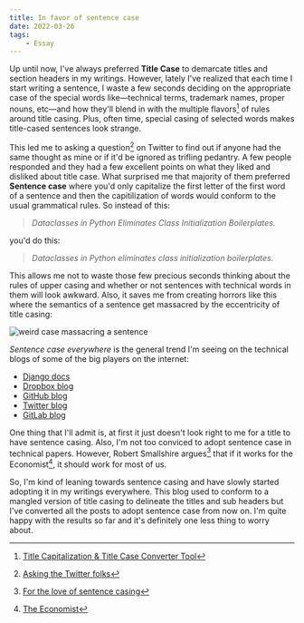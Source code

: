 ```yaml
---
title: In favor of sentence case
date: 2022-03-26
tags:
    - Essay
---
```


Up until now, I've always preferred **Title Case** to demarcate titles and section headers
in my writings. However, lately I've realized that each time I start writing a sentence, I
waste a few seconds deciding on the appropriate case of the special words like—technical
terms, trademark names, proper nouns, etc—and how they'll blend in with the multiple
flavors[^1] of rules around title casing. Plus, often time, special casing of selected words
makes title-cased sentences look strange.

This led me to asking a question[^2] on Twitter to find out if anyone had the same thought
as mine or if it'd be ignored as trifling pedantry. A few people responded and they had a
few excellent points on what they liked and disliked about title case. What surprised me
that majority of them preferred **Sentence case** where you'd only capitalize the first
letter of the first word of a sentence and then the capitilization of words would conform to
the usual grammatical rules. So instead of this:

> _Dataclasses in Python Eliminates Class Initialization Boilerplates._

you'd do this:

> _Dataclasses in Python eliminates class initialization boilerplates._

This allows me not to waste those few precious seconds thinking about the rules of upper
casing and whether or not sentences with technical words in them will look awkward. Also, it
saves me from creating horrors like this where the semantics of a sentence get massacred by
the eccentricity of title casing:

![weird case massacring a sentence][image_1]

_Sentence case everywhere_ is the general trend I'm seeing on the technical blogs of some of
the big players on the internet:

-   [Django docs]
-   [Dropbox blog]
-   [GitHub blog]
-   [Twitter blog]
-   [GitLab blog]

One thing that I'll admit is, at first it just doesn't look right to me for a title to have
sentence casing. Also, I'm not too conviced to adopt sentence case in technical papers.
However, Robert Smallshire argues[^3] that if it works for the Economist[^4], it should work
for most of us.

So, I'm kind of leaning towards sentence casing and have slowly started adopting it in my
writings everywhere. This blog used to conform to a mangled version of title casing to
delineate the titles and sub headers but I've converted all the posts to adopt sentence case
from now on. I'm quite happy with the results so far and it's definitely one less thing to
worry about.

[^1]: [Title Capitalization & Title Case Converter Tool](https://capitalizemytitle.com/)

[^2]: [Asking the Twitter folks](https://twitter.com/rednafi/status/1506949630587637762)

[^3]:
    [For the love of sentence casing](https://twitter.com/robsmallshire/status/1506980088532905998)

[^4]: [The Economist](https://www.economist.com/)

[django docs]: https://docs.djangoproject.com/en/dev/
[dropbox blog]: https://dropbox.tech
[github blog]: https://github.blog
[twitter blog]: https://blog.twitter.com
[gitlab blog]: https://about.gitlab.com/blog/
[image_1]:
    https://blob.rednafi.com/static/images/in_favor_of_sentence_case/img_1.png
